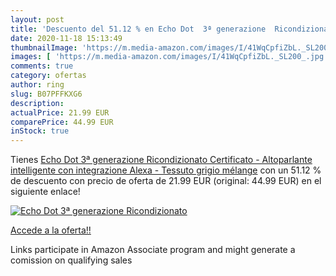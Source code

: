 ```yaml
---
layout: post
title: 'Descuento del 51.12 % en Echo Dot  3ª generazione  Ricondizionato'
date: 2020-11-18 15:13:49
thumbnailImage: 'https://m.media-amazon.com/images/I/41WqCpfiZbL._SL200_.jpg'
images: [ 'https://m.media-amazon.com/images/I/41WqCpfiZbL._SL200_.jpg' ]
comments: true
category: ofertas
author: ring
slug: B07PFFKXG6
description:
actualPrice: 21.99 EUR
comparePrice: 44.99 EUR
inStock: true
---
```


Tienes [Echo Dot  3ª generazione  Ricondizionato Certificato - Altoparlante intelligente con integrazione Alexa - Tessuto grigio mélange](https://www.amazon.it/dp/B07PFFKXG6/?tag=tolees00-21) con un 51.12 % de descuento con precio de oferta de 21.99 EUR (original: 44.99 EUR) en el siguiente enlace!

[![Echo Dot  3ª generazione  Ricondizionato](https://m.media-amazon.com/images/I/41WqCpfiZbL._SL200_.jpg)](https://www.amazon.it/dp/B07PFFKXG6/?tag=tolees00-21)

[Accede a la oferta!!](https://www.amazon.it/dp/B07PFFKXG6/?tag=tolees00-21)

Links participate in Amazon Associate program and might generate a comission on qualifying sales


